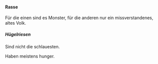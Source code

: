 ---
---
#### Rasse

Für die einen sind es Monster, für die anderen nur ein missverstandenes, altes Volk.

##### Hügelriesen

Sind nicht die schlauesten.

Haben meistens hunger.
